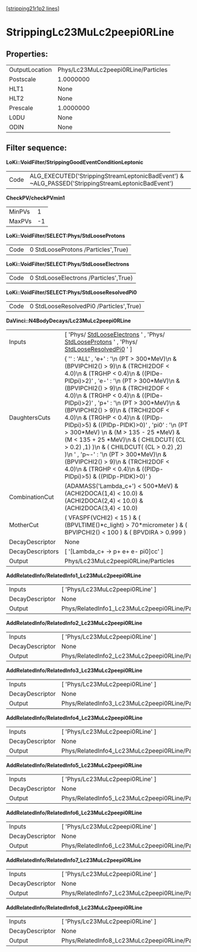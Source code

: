 [[stripping21r1p2 lines]](./stripping21r1p2-leptonic)

# StrippingLc23MuLc2peepi0RLine

## Properties:

|                |                                     |
|----------------|-------------------------------------|
| OutputLocation | Phys/Lc23MuLc2peepi0RLine/Particles |
| Postscale      | 1.0000000                           |
| HLT1           | None                                |
| HLT2           | None                                |
| Prescale       | 1.0000000                           |
| L0DU           | None                                |
| ODIN           | None                                |

## Filter sequence:

**LoKi::VoidFilter/StrippingGoodEventConditionLeptonic**

|      |                                                                                                   |
|------|---------------------------------------------------------------------------------------------------|
| Code | ALG_EXECUTED('StrippingStreamLeptonicBadEvent') & \~ALG_PASSED('StrippingStreamLeptonicBadEvent') |

**CheckPV/checkPVmin1**

|        |     |
|--------|-----|
| MinPVs | 1   |
| MaxPVs | -1  |

**LoKi::VoidFilter/SELECT:Phys/StdLooseProtons**

|      |                                     |
|------|-------------------------------------|
| Code | 0 StdLooseProtons /Particles',True) |

**LoKi::VoidFilter/SELECT:Phys/StdLooseElectrons**

|      |                                       |
|------|---------------------------------------|
| Code | 0 StdLooseElectrons /Particles',True) |

**LoKi::VoidFilter/SELECT:Phys/StdLooseResolvedPi0**

|      |                                         |
|------|-----------------------------------------|
| Code | 0 StdLooseResolvedPi0 /Particles',True) |

**DaVinci::N4BodyDecays/Lc23MuLc2peepi0RLine**

|                  |                                                                                                                                                                                                                                                                                                                                                                                                                                                                                                                                                                                                                                                                                                          |
|------------------|----------------------------------------------------------------------------------------------------------------------------------------------------------------------------------------------------------------------------------------------------------------------------------------------------------------------------------------------------------------------------------------------------------------------------------------------------------------------------------------------------------------------------------------------------------------------------------------------------------------------------------------------------------------------------------------------------------|
| Inputs           | [ 'Phys/ [StdLooseElectrons](./stripping21r1p2-stdlooseelectrons) ' , 'Phys/ [StdLooseProtons](./stripping21r1p2-stdlooseprotons) ' , 'Phys/ [StdLooseResolvedPi0](./stripping21r1p2-stdlooseresolvedpi0) ' ]                                                                                                                                                                                                                                                                                                                                                                                                                                                                                          |
| DaughtersCuts    | { '' : 'ALL' , 'e+' : '\n (PT \> 300\*MeV)\n & (BPVIPCHI2() \> 9)\n & (TRCHI2DOF \< 4.0)\n & (TRGHP \< 0.4)\n & ((PIDe-PIDpi)\>2)' , 'e-' : '\n (PT \> 300\*MeV)\n & (BPVIPCHI2() \> 9)\n & (TRCHI2DOF \< 4.0)\n & (TRGHP \< 0.4)\n & ((PIDe-PIDpi)\>2)' , 'p+' : '\n (PT \> 300\*MeV)\n & (BPVIPCHI2() \> 9)\n & (TRCHI2DOF \< 4.0)\n & (TRGHP \< 0.4)\n & ((PIDp-PIDpi)\>5) & ((PIDp-PIDK)\>0)' , 'pi0' : '\n (PT \> 300\*MeV) \n & (M \> 135 - 25 \*MeV) & (M \< 135 + 25 \*MeV)\n & ( CHILDCUT( (CL \> 0.2) ,1) )\n & ( CHILDCUT( (CL \> 0.2) ,2) )\n ' , 'p\~-' : '\n (PT \> 300\*MeV)\n & (BPVIPCHI2() \> 9)\n & (TRCHI2DOF \< 4.0)\n & (TRGHP \< 0.4)\n & ((PIDp-PIDpi)\>5) & ((PIDp-PIDK)\>0)' } |
| CombinationCut   | (ADAMASS('Lambda_c+') \< 500\*MeV) & (ACHI2DOCA(1,4) \< 10.0) & (ACHI2DOCA(2,4) \< 10.0) & (ACHI2DOCA(3,4) \< 10.0)                                                                                                                                                                                                                                                                                                                                                                                                                                                                                                                                                                                      |
| MotherCut        | ( VFASPF(VCHI2) \< 15 ) & ( (BPVLTIME()\*c_light) \> 70\*micrometer ) & ( BPVIPCHI2() \< 100 ) & ( BPVDIRA \> 0.999 )                                                                                                                                                                                                                                                                                                                                                                                                                                                                                                                                                                                    |
| DecayDescriptor  | None                                                                                                                                                                                                                                                                                                                                                                                                                                                                                                                                                                                                                                                                                                     |
| DecayDescriptors | [ '[Lambda_c+ -\> p+ e+ e- pi0]cc' ]                                                                                                                                                                                                                                                                                                                                                                                                                                                                                                                                                                                                                                                                 |
| Output           | Phys/Lc23MuLc2peepi0RLine/Particles                                                                                                                                                                                                                                                                                                                                                                                                                                                                                                                                                                                                                                                                      |

**AddRelatedInfo/RelatedInfo1_Lc23MuLc2peepi0RLine**

|                 |                                                  |
|-----------------|--------------------------------------------------|
| Inputs          | [ 'Phys/Lc23MuLc2peepi0RLine' ]                |
| DecayDescriptor | None                                             |
| Output          | Phys/RelatedInfo1_Lc23MuLc2peepi0RLine/Particles |

**AddRelatedInfo/RelatedInfo2_Lc23MuLc2peepi0RLine**

|                 |                                                  |
|-----------------|--------------------------------------------------|
| Inputs          | [ 'Phys/Lc23MuLc2peepi0RLine' ]                |
| DecayDescriptor | None                                             |
| Output          | Phys/RelatedInfo2_Lc23MuLc2peepi0RLine/Particles |

**AddRelatedInfo/RelatedInfo3_Lc23MuLc2peepi0RLine**

|                 |                                                  |
|-----------------|--------------------------------------------------|
| Inputs          | [ 'Phys/Lc23MuLc2peepi0RLine' ]                |
| DecayDescriptor | None                                             |
| Output          | Phys/RelatedInfo3_Lc23MuLc2peepi0RLine/Particles |

**AddRelatedInfo/RelatedInfo4_Lc23MuLc2peepi0RLine**

|                 |                                                  |
|-----------------|--------------------------------------------------|
| Inputs          | [ 'Phys/Lc23MuLc2peepi0RLine' ]                |
| DecayDescriptor | None                                             |
| Output          | Phys/RelatedInfo4_Lc23MuLc2peepi0RLine/Particles |

**AddRelatedInfo/RelatedInfo5_Lc23MuLc2peepi0RLine**

|                 |                                                  |
|-----------------|--------------------------------------------------|
| Inputs          | [ 'Phys/Lc23MuLc2peepi0RLine' ]                |
| DecayDescriptor | None                                             |
| Output          | Phys/RelatedInfo5_Lc23MuLc2peepi0RLine/Particles |

**AddRelatedInfo/RelatedInfo6_Lc23MuLc2peepi0RLine**

|                 |                                                  |
|-----------------|--------------------------------------------------|
| Inputs          | [ 'Phys/Lc23MuLc2peepi0RLine' ]                |
| DecayDescriptor | None                                             |
| Output          | Phys/RelatedInfo6_Lc23MuLc2peepi0RLine/Particles |

**AddRelatedInfo/RelatedInfo7_Lc23MuLc2peepi0RLine**

|                 |                                                  |
|-----------------|--------------------------------------------------|
| Inputs          | [ 'Phys/Lc23MuLc2peepi0RLine' ]                |
| DecayDescriptor | None                                             |
| Output          | Phys/RelatedInfo7_Lc23MuLc2peepi0RLine/Particles |

**AddRelatedInfo/RelatedInfo8_Lc23MuLc2peepi0RLine**

|                 |                                                  |
|-----------------|--------------------------------------------------|
| Inputs          | [ 'Phys/Lc23MuLc2peepi0RLine' ]                |
| DecayDescriptor | None                                             |
| Output          | Phys/RelatedInfo8_Lc23MuLc2peepi0RLine/Particles |
